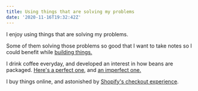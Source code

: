 ```yaml
---
title: Using things that are solving my problems
date: '2020-11-16T19:32:42Z'
---
```


I enjoy using things that are solving my problems.

Some of them solving those problems so good that I want to take notes so I could benefit while [building things.](./building-with-quality.md)

I drink coffee everyday, and developed an interest in how beans are packaged. [Here's a perfect one](./coffee-bean-package-perfect.md), and
[an imperfect one.](./coffee-bean-package-not-perfect.md)

I buy things online, and astonished by [Shopify's checkout experience](./how-to-design-a-checkout-experience.md).
